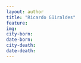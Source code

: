 ```yaml
---
layout: author
title: "Ricardo Güiraldes"
feature: 
img:
city-born: 
date-born: 
city-death: 
date-death:
---
```

